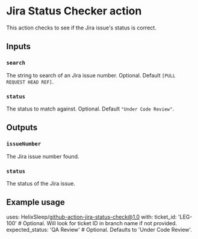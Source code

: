 # Jira Status Checker action

This action checks to see if the Jira issue's status is correct.

## Inputs

### `search`

The string to search of an Jira issue number. Optional. Default `[PULL REQUEST HEAD REF]`.

### `status`

The status to match against. Optional. Default `"Under Code Review"`.

## Outputs

### `issueNumber`

The Jira issue number found.

### `status`

The status of the Jira issue.

## Example usage

uses: HelixSleep/github-action-jira-status-check@1.0
with:
    ticket_id: 'LEG-100' # Optional. Will look for ticket ID in branch name if not provided.
    expected_status: 'QA Review' # Optional. Defaults to 'Under Code Review'.
